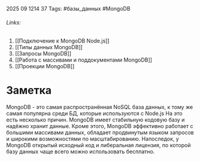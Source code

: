 2025 09 1214 37
Tags: #базы_данных #MongoDB
###### Links: 
1) [[Подключение к MongoDB Node.js]]
2) [[Типы данных MongoDB]]
3) [[Запросы MongoDB]]
4) [[Работа с массивами и поддокументами MongoDB]]
5) [[Проекции MongoDB]]
# Заметка
MongoDB - это самая распространённая NoSQL база данных, к тому же самая популярна среди БД, которые используются с Node.js
На это есть несколько причин. MongoDB имеет стабильную кодовую базу и надёжно хранит данные. Кроме этого, MongoDB эффективно работает с большими массивами данных, обладает продвинутым языком запросов и широкими возможностями по масштабированию. Напоследок, у MongoDB открытый исходный код и либеральная лицензия, по которой базу данных чаще всего можно использовать бесплатно.
